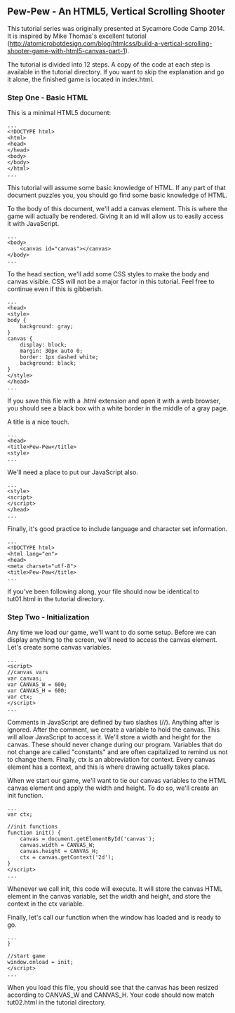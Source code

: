 ## Pew-Pew - An HTML5, Vertical Scrolling Shooter

This tutorial series was originally presented at Sycamore Code Camp 2014. It is inspired by Mike Thomas's excellent tutorial (http://atomicrobotdesign.com/blog/htmlcss/build-a-vertical-scrolling-shooter-game-with-html5-canvas-part-1).

The tutorial is divided into 12 steps. A copy of the code at each step is available in the tutorial directory. If you want to skip the explanation and go it alone, the finished game is located in index.html.

### Step One - Basic HTML

This is a minimal HTML5 document:
```
...
<!DOCTYPE html>
<html>
<head>
</head>
<body>
</body>
</html>
...
```
This tutorial will assume some basic knowledge of HTML. If any part of that document puzzles you, you should go find some basic knowledge of HTML.

To the body of this document, we'll add a canvas element. This is where the game will actually be rendered. Giving it an id will allow us to easily access it with JavaScript.
```
...
<body>
	<canvas id="canvas"></canvas>
</body>
...
```

To the head section, we'll add some CSS styles to make the body and canvas visible. CSS will not be a major factor in this tutorial. Feel free to continue even if this is gibberish.
```
...
<head>
<style>
body {
	background: gray;
}
canvas {
	display: block;
	margin: 30px auto 0;
	border: 1px dashed white;
	background: black;
}
</style>
</head>
...
```

If you save this file with a .html extension and open it with a web browser, you should see a black box with a white border in the middle of a gray page.

A title is a nice touch.
```
...
<head>
<title>Pew-Pew</title>
<style>
...
```

We'll need a place to put our JavaScript also.
```
...
<style>
<script>
</script>
</head>
...
```

Finally, it's good practice to include language and character set information.
```
...
<!DOCTYPE html>
<html lang="en">
<head>
<meta charset="utf-8">
<title>Pew-Pew</title>
...
```

If you've been following along, your file should now be identical to tut01.html in the tutorial directory.

### Step Two - Initialization

Any time we load our game, we'll want to do some setup. Before we can display anything to the screen, we'll need to access the canvas element. Let's create some canvas variables.
```
...
<script>
//canvas vars
var canvas;
var CANVAS_W = 600;
var CANVAS_H = 600;
var ctx;
</script>
...
```

Comments in JavaScript are defined by two slashes (//). Anything after is ignored. After the comment, we create a variable to hold the canvas. This will allow JavaScript to access it. We'll store a width and height for the canvas. These should never change during our program. Variables that do not change are called "constants" and are often capitalized to remind us not to change them. Finally, ctx is an abbreviation for context. Every canvas element has a context, and this is where drawing actually takes place.

When we start our game, we'll want to tie our canvas variables to the HTML canvas element and apply the width and height. To do so, we'll create an init function.
```
...
var ctx;

//init functions
function init() {
	canvas = document.getElementById('canvas');
	canvas.width = CANVAS_W;
	canvas.height = CANVAS_H;
	ctx = canvas.getContext('2d');
}
</script>
...
```
Whenever we call init, this code will execute. It will store the canvas HTML element in the canvas variable, set the width and height, and store the context in the ctx variable.

Finally, let's call our function when the window has loaded and is ready to go.
```
...
}

//start game
window.onload = init;
</script>
...
```

When you load this file, you should see that the canvas has been resized according to CANVAS_W and CANVAS_H. Your code should now match tut02.html in the tutorial directory.
